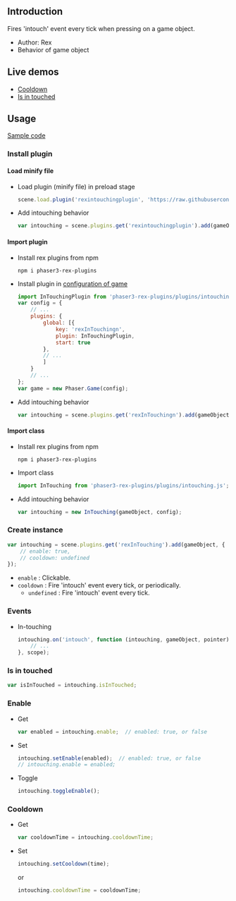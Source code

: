 ## Introduction

Fires 'intouch' event every tick when pressing on a game object.

- Author: Rex
- Behavior of game object

## Live demos

- [Cooldown](https://codepen.io/rexrainbow/pen/zYpvPwj)
- [Is in touched](https://codepen.io/rexrainbow/pen/KKopOeo)

## Usage

[Sample code](https://github.com/rexrainbow/phaser3-rex-notes/tree/master/examples/intouching)

### Install plugin

#### Load minify file

- Load plugin (minify file) in preload stage
    ```javascript
    scene.load.plugin('rexintouchingplugin', 'https://raw.githubusercontent.com/rexrainbow/phaser3-rex-notes/master/dist/rexintouchingplugin.min.js', true);
    ```
- Add intouching behavior
    ```javascript
    var intouching = scene.plugins.get('rexintouchingplugin').add(gameObject, config);
    ```

#### Import plugin

- Install rex plugins from npm
    ```
    npm i phaser3-rex-plugins
    ```
- Install plugin in [configuration of game](game.md#configuration)
    ```javascript
    import InTouchingPlugin from 'phaser3-rex-plugins/plugins/intouching-plugin.js';
    var config = {
        // ...
        plugins: {
            global: [{
                key: 'rexInTouchingn',
                plugin: InTouchingPlugin,
                start: true
            },
            // ...
            ]
        }
        // ...
    };
    var game = new Phaser.Game(config);
    ```
- Add intouching behavior
    ```javascript
    var intouching = scene.plugins.get('rexInTouchingn').add(gameObject, config);
    ```

#### Import class

- Install rex plugins from npm
    ```
    npm i phaser3-rex-plugins
    ```
- Import class
    ```javascript
    import InTouching from 'phaser3-rex-plugins/plugins/intouching.js';
    ```
- Add intouching behavior
    ```javascript
    var intouching = new InTouching(gameObject, config);
    ```

### Create instance

```javascript
var intouching = scene.plugins.get('rexInTouching').add(gameObject, {
    // enable: true,
    // cooldown: undefined
});
```

- `enable` : Clickable.
- `cooldown` : Fire 'intouch' event every tick, or periodically.
    - `undefined` : Fire 'intouch' event every tick.

### Events

- In-touching
    ```javascript
    intouching.on('intouch', function (intouching, gameObject, pointer) {
        // ...
    }, scope);
    ```

### Is in touched

```javascript
var isInTouched = intouching.isInTouched;
```

### Enable

- Get
    ```javascript
    var enabled = intouching.enable;  // enabled: true, or false
    ```
- Set
    ```javascript
    intouching.setEnable(enabled);  // enabled: true, or false
    // intouching.enable = enabled;
    ```
- Toggle
    ```javascript
    intouching.toggleEnable();
    ```

### Cooldown

- Get
    ```javascript
    var cooldownTime = intouching.cooldownTime;
    ```
- Set
    ```javascript
    intouching.setCooldown(time);
    ```
    or
    ```javascript
    intouching.cooldownTime = cooldownTime;
    ```

